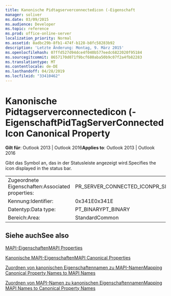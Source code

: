 ```yaml
---
title: Kanonische Pidtagserverconnectedicon (-Eigenschaft
manager: soliver
ms.date: 03/09/2015
ms.audience: Developer
ms.topic: reference
ms.prod: office-online-server
localization_priority: Normal
ms.assetid: 8adbc29b-8fb1-474f-b128-b8fc58283b92
description: 'Letzte Änderung: Montag, 9. März 2015'
ms.openlocfilehash: 07ffd527d94dce4f040b577eedc6822020f95184
ms.sourcegitcommit: 8657170d071f9bcf680aba50b9c07f2a4fb82283
ms.translationtype: MT
ms.contentlocale: de-DE
ms.lasthandoff: 04/28/2019
ms.locfileid: "33410462"
---
```

# <a name="pidtagserverconnectedicon-canonical-property"></a><span data-ttu-id="7a1ad-103">Kanonische Pidtagserverconnectedicon (-Eigenschaft</span><span class="sxs-lookup"><span data-stu-id="7a1ad-103">PidTagServerConnectedIcon Canonical Property</span></span>

  
  
<span data-ttu-id="7a1ad-104">**Gilt für**: Outlook 2013 | Outlook 2016</span><span class="sxs-lookup"><span data-stu-id="7a1ad-104">**Applies to**: Outlook 2013 | Outlook 2016</span></span> 
  
<span data-ttu-id="7a1ad-105">Gibt das Symbol an, das in der Statusleiste angezeigt wird.</span><span class="sxs-lookup"><span data-stu-id="7a1ad-105">Specifies the icon displayed in the status bar.</span></span>
  
|||
|:-----|:-----|
|<span data-ttu-id="7a1ad-106">Zugeordnete Eigenschaften:</span><span class="sxs-lookup"><span data-stu-id="7a1ad-106">Associated properties:</span></span>  <br/> |<span data-ttu-id="7a1ad-107">PR_SERVER_CONNECTED_ICON</span><span class="sxs-lookup"><span data-stu-id="7a1ad-107">PR_SERVER_CONNECTED_ICON</span></span>  <br/> |
|<span data-ttu-id="7a1ad-108">Kennung:</span><span class="sxs-lookup"><span data-stu-id="7a1ad-108">Identifier:</span></span>  <br/> |<span data-ttu-id="7a1ad-109">0x341E</span><span class="sxs-lookup"><span data-stu-id="7a1ad-109">0x341E</span></span>  <br/> |
|<span data-ttu-id="7a1ad-110">Datentyp:</span><span class="sxs-lookup"><span data-stu-id="7a1ad-110">Data type:</span></span>  <br/> |<span data-ttu-id="7a1ad-111">PT_BINARY</span><span class="sxs-lookup"><span data-stu-id="7a1ad-111">PT_BINARY</span></span>  <br/> |
|<span data-ttu-id="7a1ad-112">Bereich:</span><span class="sxs-lookup"><span data-stu-id="7a1ad-112">Area:</span></span>  <br/> |<span data-ttu-id="7a1ad-113">Standard</span><span class="sxs-lookup"><span data-stu-id="7a1ad-113">Common</span></span>  <br/> |
   
## <a name="see-also"></a><span data-ttu-id="7a1ad-114">Siehe auch</span><span class="sxs-lookup"><span data-stu-id="7a1ad-114">See also</span></span>



[<span data-ttu-id="7a1ad-115">MAPI-Eigenschaften</span><span class="sxs-lookup"><span data-stu-id="7a1ad-115">MAPI Properties</span></span>](mapi-properties.md)
  
[<span data-ttu-id="7a1ad-116">Kanonische MAPI-Eigenschaften</span><span class="sxs-lookup"><span data-stu-id="7a1ad-116">MAPI Canonical Properties</span></span>](mapi-canonical-properties.md)
  
[<span data-ttu-id="7a1ad-117">Zuordnen von kanonischen Eigenschaftennamen zu MAPI-Namen</span><span class="sxs-lookup"><span data-stu-id="7a1ad-117">Mapping Canonical Property Names to MAPI Names</span></span>](mapping-canonical-property-names-to-mapi-names.md)
  
[<span data-ttu-id="7a1ad-118">Zuordnen von MAPI-Namen zu kanonischen Eigenschaftennamen</span><span class="sxs-lookup"><span data-stu-id="7a1ad-118">Mapping MAPI Names to Canonical Property Names</span></span>](mapping-mapi-names-to-canonical-property-names.md)

